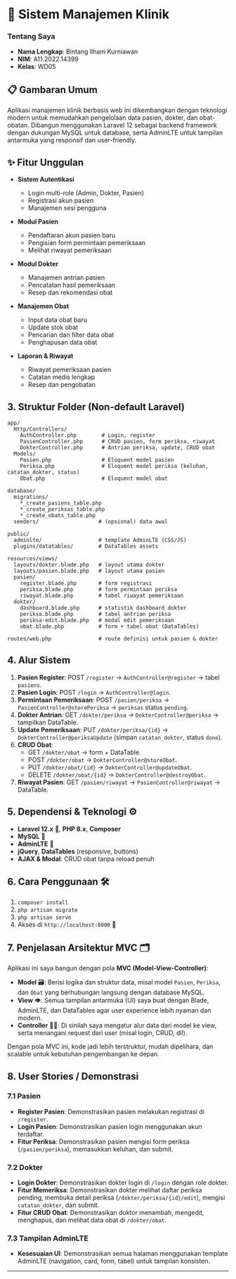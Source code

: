 # 🏥 Sistem Manajemen Klinik

### Tentang Saya
- **Nama Lengkap**: Bintang Ilham Kurniawan
- **NIM**: A11.2022.14399
- **Kelas**: WD05

## 📋 Gambaran Umum
Aplikasi manajemen klinik berbasis web ini dikembangkan dengan teknologi modern untuk memudahkan pengelolaan data pasien, dokter, dan obat-obatan. Dibangun menggunakan Laravel 12 sebagai backend framework dengan dukungan MySQL untuk database, serta AdminLTE untuk tampilan antarmuka yang responsif dan user-friendly.

## ✨ Fitur Unggulan
- **Sistem Autentikasi**
  - Login multi-role (Admin, Dokter, Pasien)
  - Registrasi akun pasien
  - Manajemen sesi pengguna

- **Modul Pasien**
  - Pendaftaran akun pasien baru
  - Pengisian form permintaan pemeriksaan
  - Melihat riwayat pemeriksaan

- **Modul Dokter**
  - Manajemen antrian pasien
  - Pencatatan hasil pemeriksaan
  - Resep dan rekomendasi obat

- **Manajemen Obat**
  - Input data obat baru
  - Update stok obat
  - Pencarian dan filter data obat
  - Penghapusan data obat

- **Laporan & Riwayat**
  - Riwayat pemeriksaan pasien
  - Catatan medis lengkap
  - Resep dan pengobatan

## 3. Struktur Folder (Non-default Laravel)
```
app/
  Http/Controllers/
    AuthController.php        # Login, register
    PasienController.php      # CRUD pasien, form periksa, riwayat
    DokterController.php      # Antrian periksa, update, CRUD obat
  Models/
    Pasien.php                # Eloquent model pasien
    Periksa.php               # Eloquent model periksa (keluhan, catatan_dokter, status)
    Obat.php                  # Eloquent model obat

database/
  migrations/
    *_create_pasiens_table.php
    *_create_periksas_table.php
    *_create_obats_table.php
  seeders/                   # (opsional) data awal

public/
  adminlte/                  # template AdminLTE (CSS/JS)
  plugins/datatables/        # DataTables assets

resources/views/
  layouts/dokter.blade.php   # layout utama dokter
  layouts/pasien.blade.php   # layout utama pasien
  pasien/
    register.blade.php       # form registrasi
    periksa.blade.php        # form permintaan periksa
    riwayat.blade.php        # tabel riwayat pemeriksaan
  dokter/
    dashboard.blade.php      # statistik dashboard dokter
    periksa.blade.php        # tabel antrian periksa
    periksa-edit.blade.php   # modal edit pemeriksaan
    obat.blade.php           # form + tabel obat (DataTables)

routes/web.php               # route definisi untuk pasien & dokter
```

## 4. Alur Sistem
1. **Pasien Register**: POST `/register` → `AuthController@register` → tabel `pasiens`.
2. **Pasien Login**: POST `/login` → `AuthController@login`.
3. **Permintaan Pemeriksaan**: POST `/pasien/periksa` → `PasienController@storePeriksa` → `periksas` status `pending`.
4. **Dokter Antrian**: GET `/dokter/periksa` → `DokterController@periksa` → tampilkan DataTable.
5. **Update Pemeriksaan**: PUT `/dokter/periksa/{id}` → `DokterController@periksaUpdate` (simpan `catatan_dokter`, status `done`).
6. **CRUD Obat**: 
   - GET `/dokter/obat` → form + DataTable.
   - POST `/dokter/obat` → `DokterController@storeObat`.
   - PUT `/dokter/obat/{id}` → `DokterController@updateObat`.
   - DELETE `/dokter/obat/{id}` → `DokterController@destroyObat`.
7. **Riwayat Pasien**: GET `/pasien/riwayat` → `PasienController@riwayat` → DataTable.

## 5. Dependensi & Teknologi ⚙️
- **Laravel 12.x** 🚀, **PHP 8.x**, **Composer**
- **MySQL** 🐬
- **AdminLTE** 🎨
- **jQuery**, **DataTables** (responsive, buttons)
- **AJAX & Modal**: CRUD obat tanpa reload penuh

## 6. Cara Penggunaan 🛠️
1. `composer install`
2. `php artisan migrate`
3. `php artisan serve`
4. Akses di `http://localhost:8000` 🚦

## 7. Penjelasan Arsitektur MVC 🗂️

Aplikasi ini saya bangun dengan pola **MVC (Model-View-Controller)**:
- **Model** 🗃️: Berisi logika dan struktur data, misal model `Pasien`, `Periksa`, dan `Obat` yang berhubungan langsung dengan database MySQL.
- **View** 👁️: Semua tampilan antarmuka (UI) saya buat dengan Blade, AdminLTE, dan DataTables agar user experience lebih nyaman dan modern.
- **Controller** 🧑‍💻: Di sinilah saya mengatur alur data dari model ke view, serta menangani request dari user (misal login, CRUD, dll).

Dengan pola MVC ini, kode jadi lebih terstruktur, mudah dipelihara, dan scalable untuk kebutuhan pengembangan ke depan.

## 8. User Stories / Demonstrasi

### 7.1 Pasien
- **Register Pasien**: Demonstrasikan pasien melakukan registrasi di `/register`.
- **Login Pasien**: Demonstrasikan pasien login menggunakan akun terdaftar.
- **Fitur Periksa**: Demonstrasikan pasien mengisi form periksa (`/pasien/periksa`), memasukkan keluhan, dan submit.

### 7.2 Dokter
- **Login Dokter**: Demonstrasikan dokter login di `/login` dengan role dokter.
- **Fitur Memeriksa**: Demonstrasikan dokter melihat daftar periksa pending, membuka detail periksa (`/dokter/periksa/{id}/edit`), mengisi `catatan_dokter`, dan submit.
- **Fitur CRUD Obat**: Demonstrasikan doktor menambah, mengedit, menghapus, dan melihat data obat di `/dokter/obat`.

### 7.3 Tampilan AdminLTE
- **Kesesuaian UI**: Demonstrasikan semua halaman menggunakan template AdminLTE (navigation, card, form, tabel) untuk tampilan konsisten.

---